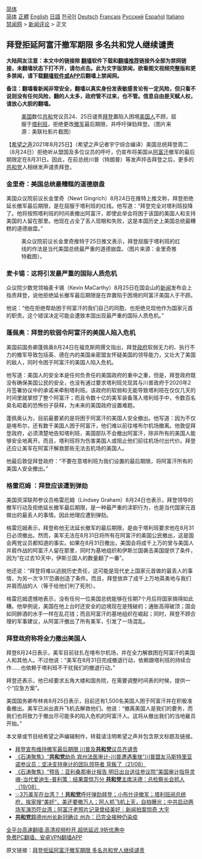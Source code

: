  <!-- 面包屑导航 --> <div class="breadcrumb"><!-- GTranslate: https://gtranslate.io/ -->  <div class="switcher notranslate">  <div class="selected">  <a href="#" onclick="return false;"> 简体</a>  </div>  <div class="option">  <a href="https://www.bannedbook.org" onclick="doGTranslate('zh-CN|zh-CN');jQuery('div.switcher div.selected a').html(jQuery(this).html());return false;" title="简体中文" class="nturl selected"> 简体</a>  <a href="https://www.bannedbook.org/zh-tw/" onclick="doGTranslate('zh-CN|zh-TW');jQuery('div.switcher div.selected a').html(jQuery(this).html());return false;" title="繁體中文" class="nturl"> 正體</a>  <a href="https://www.bannedbook.org/en/" onclick="doGTranslate('zh-CN|en');jQuery('div.switcher div.selected a').html(jQuery(this).html());return false;" title="English" class="nturl"> English</a>  <a href="https://www.bannedbook.org/ja/" onclick="doGTranslate('zh-CN|ja');jQuery('div.switcher div.selected a').html(jQuery(this).html());return false;" title="日本語" class="nturl"> 日語</a>  <a href="https://www.bannedbook.org/ko/" onclick="doGTranslate('zh-CN|ko');jQuery('div.switcher div.selected a').html(jQuery(this).html());return false;" title="한국어" class="nturl"> 한국어</a>  <a href="https://www.bannedbook.org/de/" onclick="doGTranslate('zh-CN|de');jQuery('div.switcher div.selected a').html(jQuery(this).html());return false;" title="Deutsch" class="nturl"> Deutsch</a>  <a href="https://www.bannedbook.org/fr/" onclick="doGTranslate('zh-CN|fr');jQuery('div.switcher div.selected a').html(jQuery(this).html());return false;" title="Français" class="nturl"> Français</a>  <a href="https://www.bannedbook.org/ru/" onclick="doGTranslate('zh-CN|ru');jQuery('div.switcher div.selected a').html(jQuery(this).html());return false;" title="Русский" class="nturl"> Русский</a>  <a href="https://www.bannedbook.org/es/" onclick="doGTranslate('zh-CN|es');jQuery('div.switcher div.selected a').html(jQuery(this).html());return false;" title="Español" class="nturl"> Español</a>  <a href="https://www.bannedbook.org/it/" onclick="doGTranslate('zh-CN|it');jQuery('div.switcher div.selected a').html(jQuery(this).html());return false;" title="Italiano" class="nturl"> Italiano</a>  </div>  </div>      <div class='breadcrumb-sub'><!-- Breadcrumb NavXT 6.3.0 --> <a href="https://www.bannedbook.org/" class="home">禁闻网</a> &gt; <a href="https://www.bannedbook.org/bnews/comments/" class="category">新闻评论</a> &gt; 正文</div></div><h2>拜登拒延阿富汗撤军期限 多名共和党人继续谴责</h2> <p class="notice"><b>大陆网友注意：本文中的链接除 <a href="https://github.com/bannedbook/fanqiang" >翻墙</a>软件下载和<a href="https://github.com/killgcd/justmysocks/blob/master/README.md">翻墙推荐</a>链接外全部为禁网链接，未翻墙状态下打不开，请勿点击。此为文字版禁闻，欲看图文视频完整版和更多禁闻，请下载<a href="https://github.com/bannedbook/fanqiang">翻墙软件或APP</a>后翻墙上禁闻网。</p><p>备注：翻墙看新闻非常安全，翻墙以真实身份发表敏感言论有一定风险，但只看不说则没有任何风险，翻的人太多，政府管不过来，也不管。信息自由是天赋人权，请放心大胆的翻墙。</b></p>  <div class="entry"> <figure> <p><figcaption><a href="https://www.bannedbook.org/bnews/tag/%e7%be%8e%e5%9b%bd/" class="st_tag internal_tag" rel="tag" title="标签 美国 下的日志">美国</a>数位<a href="https://www.bannedbook.org/bnews/tag/%E5%85%B1%E5%92%8C/" class="st_tag internal_tag" rel="tag" title="标签 共和 下的日志">共和</a>党议员24、25日谴责<a href="https://www.bannedbook.org/bnews/tag/%e6%8b%9c%e7%99%bb/" class="st_tag internal_tag" rel="tag" title="标签 拜登 下的日志">拜登</a>置陷入困境<a href="https://www.bannedbook.org/bnews/tag/%E7%BE%8E%E5%9B%BD%E4%BA%BA/" class="st_tag internal_tag" rel="tag" title="标签 美国人 下的日志">美国人</a>不顾，屈服于<a href="https://www.bannedbook.org/bnews/tag/%e5%a1%94%e5%88%a9%e7%8f%ad/" class="st_tag internal_tag" rel="tag" title="标签 塔利班 下的日志">塔利班</a>，拒绝更改<a href="https://www.bannedbook.org/bnews/tag/%E6%92%A4%E5%86%9B/" class="st_tag internal_tag" rel="tag" title="标签 撤军 下的日志">撤军</a>最后期限，并呼吁弹劾拜登。（图片来源：美联社影片截图）</figcaption></figure> <p>【<span class='wp_keywordlink_affiliate'><a href="https://www.soundofhope.org" title="希望之声" target="_blank">希望之声</a></span>2021年8月25日】（希望之声记者宇宁综合编译）美国总统拜登周二（8月24日）拒绝听从盟国及多位议员的呼吁，仍宣布将美国从<a href="https://www.bannedbook.org/bnews/tag/%e9%98%bf%e5%af%8c%e6%b1%97/" class="st_tag internal_tag" rel="tag" title="标签 阿富汗 下的日志">阿富汗</a>撤军的最后期限定在8月31日。因此，在前总统川普（特朗普）等发声抨击拜登之后，更多的<a href="https://www.bannedbook.org/bnews/tag/%e5%85%b1%e5%92%8c%e5%85%9a/" class="st_tag internal_tag" rel="tag" title="标签 共和党 下的日志">共和党</a>人相继发声谴责拜登。</p> <h3>金里奇：美国总统最糟糕的道德崩盘</h3> <p>美国众议院前议长金里奇（Newt Gingrich）8月24日在推特上推文称，拜登拒绝延长撤军最后期限，是在屈服于塔利班的红线。他写道：“拜登完全对塔利班投降了。他将按照塔利班的时间表撤出阿富汗，即使此举会将困于该国的美国人和支持美国的人留在那里。他现在占全了丢人现眼和失败，这是本国历史上美国总统最糟糕的道德崩盘。”</p> <figure><figcaption>美众议院前议长金里奇推特于25日推文表示，拜登屈服于塔利班的红线的作法是当代美国总统最严重的道德崩盘。（图片来源：金里奇推特截图）。</figcaption></figure> <h3>麦卡锡：这将引发最严重的国际人质危机</h3> <p>众议院少数党领袖麦卡锡（Kevin MaCarthy）8月25日在国会山的<span class='wp_keywordlink_affiliate'><a href="https://www.bannedbook.org/" title="新闻">新闻</a></span>发布会上指责拜登，说他拒绝延长撤军最后期限是在弃置陷于困境的阿富汗美国人于不顾。</p> <p>他说：“他在拒绝帮助困于阿富汗的我们自己的同胞，也拒绝兑现他作为国家元首的职责。这个错误决定可能会遭致本国出现最严重的国际人质危机。”</p>  <h3>蓬佩奥：拜登的软弱令阿富汗的美国人陷入危机</h3> <p>美国前国务卿蓬佩奥8月24日在福克斯网撰文指出，拜登<a href="https://www.bannedbook.org/bnews/tag/%e6%94%bf%e5%ba%9c/" class="st_tag internal_tag" rel="tag" title="标签 政府 下的日志">政府</a>软弱无力的、执行不力的撤军导致包括英、德在内的美国亲密盟友怀疑美国的领导能力，又壮大了美国的敌人，同时令困于阿富汗的美国人陷入危机。 </p> <p>他写道：美国人的安全本是任何负责任的美国政府的重中之重，但是，拜登政府既没有确保美国公民的安全，也没有通过要求塔利班兑现其与川普政府于2020年2月签署协议中的承诺来牵制塔利班。该政府的软弱和无能导致塔利班在仅仅几天的时间里就掌控了整个阿富汗；而且令数十亿的美军装备落入塔利班手中，令数百名臭名昭着的恐怖份子获释，为未来的美国政府设置难题。 </p> <p>蓬佩奥认为，目前最要紧的是将困于阿富汗的美国人安全撤出。他写道：因为不仅是喀布尔，还有数千美国人困于阿富汗，他们难以前往喀布尔机场撤离。他敦促拜登政府，必须清楚地告知塔利班，美国部队不会撤出阿富汗，除非所有的美国人能够安全地离开。而且，塔利班将为伤害美国人或阻止他们前往机场付出代价。拜登还应让美军在阿富汗解救那些无法去机场的美国人。</p> <p>他最后敦促拜登政府：“不要在意塔利班为我们设置的最后期限，将阿富汗所有的美国人安全撤出。”</p>  <h3>格雷厄姆 ：拜登应该遭到弹劾</h3> <p>美国资深联邦参议员格雷厄姆（Lindsey Graham）8月24日也表示，拜登领导的撤军行动及拒绝延长撤军最后期限，是一种最严重的渎职行为，也是当代国家元首做出的最丢人的事情。因此他理应遭到弹劾。</p> <p>格雷厄姆表示，拜登称他无法延长撤军的最后期限，是由于塔利班要求他在8月31日必须撤出。然而，美军无法在8月31日将所有在阿富汗的美国公民撤出，这是国会两党议员都知道的事实。如果在8月31日撤出，美国会将成千上万的曾与美国人并肩作战的阿富汗人留在那里，同时为基地组织和伊斯兰国袭击美国提供了条件，因为“在过去10天中，伊斯兰国人的数量翻了一番”。</p> <p>他还说：“拜登将难以逃脱历史责任，这可能是现代史上国家元首做的最丢人的事情，为另一次‘9.11’恐袭创造了条件。而且，拜登放弃了成千上万地英勇地与我们并肩而战的人（等于给他们判了死刑）。</p> <p>格雷厄姆遗憾地表示，没有任何一位美国总统能够在任期7个月后将国家搞得如此糟。他举例说，美国在他上台时还安全的边境现在是残破的；通胀高得破顶；国会如同醉酒的水手一样在乱花钱；而且阿富汗的基地组织在崛起；同时，拜登不顾合理的军事建议，从阿富汗撤出了所有美军，引发了一场混乱。</p>  <h3>拜登政府称将全力撤出美国人</h3> <p>拜登8月24日表示，美军目前驻扎在喀布尔机场，并在全力解救困在阿富汗的美国人和其他人。不过他说：“美军在8月31日完成撤退行动，依赖跟塔利班的持续合作&#8230;&#8230;也依赖于塔利班不干扰我们的撤退行动。”</p> <p>拜登还表示，他已经要求五角大楼和国务院，在需要调整时间表的时候，提供一个“应急方案”。</p> <p>美国国务卿布林肯8月25日表示，目前还有1,500名美国人困于阿富汗并在积极准备撤出。美军已派出直升飞机去解救他们。他说：“撤离美国人是我们的要务，而我们也将致力于撤出尽可能多的陷入危机的阿富汗人。这将从撤出我们的当地雇员开始。”</p> <p>本文章或节目经希望之声编辑制作，转载请注明希望之声并包含原文标题及链接。 </p>  <ul class='op-related-articles' title='相关阅读'> <li><a href='https://www.bannedbook.org/bnews/comments/20210825/1612752.html' target='_blank'>拜登宣布维持撤军最后期限 川普及<b>共和党</b>议员齐谴责</a></li> <li><a href='https://www.bannedbook.org/bnews/bannedvideo/20210821/1610750.html' target='_blank'>《石涛聚焦》“<b>共和党</b>劫杀 宾州法医审计-川普遭遇重挫”川普盟友马斯特里亚诺参议员：坚决支持审计的团队领导者 背叛了（21/08）</a></li> <li><a href='https://www.bannedbook.org/bnews/bannedvideo/20210820/1609707.html' target='_blank'>《石涛聚焦》“预告：亚利桑那审计报告 明日出台送往参议院”美国审计指导灵魂-当代爱迪生-普利策：结果震惊万分 <b>共和党</b>主席沃德：总检察长会抓人（19/08）</a></li> <li><a href='https://www.bannedbook.org/bnews/bannedvideo/20210818/1608430.html' target='_blank'>💥3万美军在台湾？！<b>共和党</b>呼吁弹劾拜登；小布什评撤军；塔利班闹总统府，挨家搜“美奸”，美还要撤万人；阿人抓飞机上天，自拍曝光；中共启动两场军演恐吓台湾；阿富汗老照片记录曾经美好｜新闻拍案惊奇 大宇</a></li> <li><a href='https://www.bannedbook.org/bnews/cnnews/20210818/1608196.html' target='_blank'><b>共和党</b>籍德州州长新冠确诊 州办：已完全接种仍染疫</a></li> </ul> <p class="texttj"> <a href="https://github.com/bannedbook/fanqiang/wiki/V2ray%E6%9C%BA%E5%9C%BA" target="_blank">全平台高速翻墙:高清视频秒开,超低延迟,9折优惠中</a><br/> <a href="https://github.com/bannedbook/fanqiang/wiki/%E7%A6%81%E9%97%BB%E7%BD%91%E5%AE%89%E5%8D%93%E7%BF%BB%E5%A2%99%E6%96%B0%E9%97%BBAPP" target="_blank">免费PC翻墙、安卓VPN翻墙APP</a></p><p>原文链接：<a class="src_link"  href="https://www.soundofhope.org/post/538865" target="_blank">拜登拒延阿富汗撤军期限 多名共和党人继续谴责</a></p><a name='sharetosocial'></a>  <div style="margin-bottom:5px;padding-bottom:5px;clear:both"> <div id="archive-pix-1" class="banner-ads"> <!-- AuctionX Display platform tag START --> <div id="26318x728x90x621x_ADSLOT2" clicktrack="%%CLICK_URL_ESC%%"></div> <!-- AuctionX Display platform tag END --> </div> <div id="archive-pix-2" class="banner-ads"> <!-- AuctionX Display platform tag START --> <div id="26315x300x250x621x_ADSLOT2" clicktrack="%%CLICK_URL_ESC%%"></div> <!-- AuctionX Display platform tag END --> </div> </div>  <div id="archive-pix-1" class="banner-ads"> <!-- AuctionX Display platform tag START --> <div id="26318x728x90x621x_ADSLOT3" clicktrack="%%CLICK_URL_ESC%%"></div> <!-- AuctionX Display platform tag END --> </div> </div><!--END ENTRY--> 